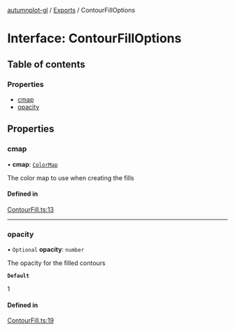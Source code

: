[autumnplot-gl](../README.md) / [Exports](../modules.md) / ContourFillOptions

# Interface: ContourFillOptions

## Table of contents

### Properties

- [cmap](ContourFillOptions.md#cmap)
- [opacity](ContourFillOptions.md#opacity)

## Properties

### cmap

• **cmap**: [`ColorMap`](../classes/ColorMap.md)

The color map to use when creating the fills

#### Defined in

[ContourFill.ts:13](https://github.com/tsupinie/autumnplot-gl/blob/749eabd/src/ContourFill.ts#L13)

___

### opacity

• `Optional` **opacity**: `number`

The opacity for the filled contours

**`Default`**

1

#### Defined in

[ContourFill.ts:19](https://github.com/tsupinie/autumnplot-gl/blob/749eabd/src/ContourFill.ts#L19)
